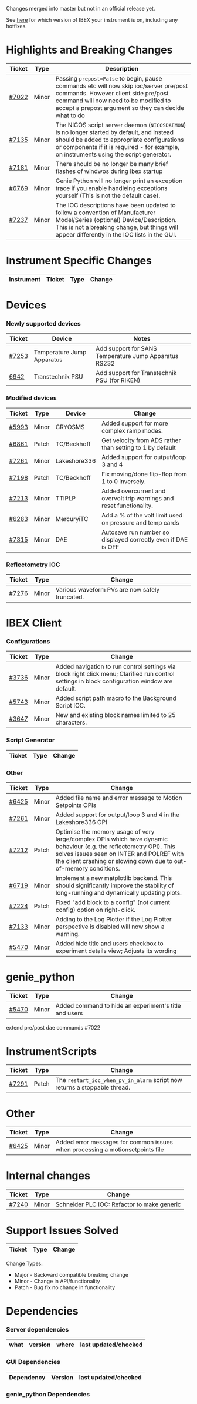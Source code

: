 Changes merged into master but not in an official release yet.

See [here](https://github.com/ISISComputingGroup/IBEX/wiki#instrument-information--hotfixes) for which version of IBEX your instrument is on, including any hotfixes.

# Highlights and Breaking Changes

| Ticket | Type | Description |
| ------ | ---- | ----------- |
| [#7022](https://github.com/ISISComputingGroup/IBEX/issues/7022) | Minor| Passing `prepost=False` to begin, pause commands etc will now skip ioc/server pre/post commands. However client side pre/post command will now need to be modified to accept a prepost argument so they can decide what to do|
| [#7135](https://github.com/ISISComputingGroup/IBEX/issues/7135) | Minor| The NICOS script server daemon (`NICOSDAEMON`) is no longer started by default, and instead should be added to appropriate configurations or components if it is required - for example, on instruments using the script generator. |
| [#7181](https://github.com/ISISComputingGroup/IBEX/issues/7181) | Minor| There should be no longer be many brief flashes of windwos during ibex startup|
| [#6769](https://github.com/ISISComputingGroup/IBEX/issues/6769) | Minor| Genie Python will no longer print an exception trace if you enable handleing exceptions yourself (This is not the default case).|
| [#7237](https://github.com/ISISComputingGroup/IBEX/issues/7237) | Minor| The IOC descriptions have been updated to follow a convention of Manufacturer Model/Series (optional) Device/Description. This is not a breaking change, but things will appear differently in the IOC lists in the GUI. |

# Instrument Specific Changes

| Instrument| Ticket | Type  | Change |
| --------- | ------ | ------| ------------- |


# Devices

### Newly supported devices

| Ticket | Device | Notes|
| ------ | ------ | -----|
| [#7253](https://github.com/ISISComputingGroup/IBEX/issues/7253) | Temperature Jump Apparatus | Add support for SANS Temperature Jump Apparatus RS232 |
| [6942](https://github.com/ISISComputingGroup/IBEX/issues/6942) | Transtechnik PSU | Add support for Transtechnik PSU (for RIKEN) |


### Modified devices

| Ticket | Type | Device | Change |
| ------ | --- |------| ------------- |
| [#5993](https://github.com/ISISComputingGroup/IBEX/issues/5993) | Minor | CRYOSMS | Added support for more complex ramp modes. |
| [#6861](https://github.com/ISISComputingGroup/IBEX/issues/6861) | Patch | TC/Beckhoff | Get velocity from ADS rather than setting to 1 by default | 
| [#7261](https://github.com/ISISComputingGroup/IBEX/issues/7261) | Minor | Lakeshore336 | Added support for output/loop 3 and 4 |
| [#7198](https://github.com/ISISComputingGroup/IBEX/issues/7198) | Patch | TC/Beckhoff | Fix moving/done flip-flop from 1 to 0 inversely. |
| [#7213](https://github.com/ISISComputingGroup/IBEX/issues/7213) | Minor | TTIPLP | Added overcurrent and overvolt trip warnings and reset functionality. |
| [#6283](https://github.com/ISISComputingGroup/IBEX/issues/6283) | Minor | MercuryiTC | Add a % of the volt limit used on pressure and temp cards | 
| [#7315](https://github.com/ISISComputingGroup/IBEX/issues/7315) | Minor | DAE | Autosave run number so displayed correctly even if DAE is OFF | 


### Reflectometry IOC

| Ticket | Type | Change |
| ------ | --- | ------------- |
| [#7276](https://github.com/ISISComputingGroup/IBEX/issues/7276) | Minor | Various waveform PVs are now safely truncated. |

#  IBEX Client

### Configurations

| Ticket | Type  | Change |
| ------ | ----  | ------------- |
| [#3736](https://github.com/ISISComputingGroup/IBEX/issues/3736) | Minor | Added navigation to run control settings via block right click menu; Clarified run control settings in block configuration window are default.  |
| [#5743](https://github.com/ISISComputingGroup/IBEX/issues/5743) | Minor | Added script path macro to the Background Script IOC. |
| [#3647](https://github.com/ISISComputingGroup/IBEX/issues/3647) | Minor | New and existing block names limited to 25 characters. |


### Script Generator
| Ticket | Type  | Change |
| ------ | ---- | ----------- |


### Other

| Ticket | Type  | Change |
| ------ | ----  | ------------- |
| [#6425](https://github.com/ISISComputingGroup/IBEX/issues/6425) | Minor | Added file name and error message to Motion Setpoints OPIs |
| [#7261](https://github.com/ISISComputingGroup/IBEX/issues/7261) | Minor | Added support for output/loop 3 and 4 in the Lakeshore336 OPI |
| [#7212](https://github.com/ISISComputingGroup/IBEX/issues/7212) | Patch | Optimise the memory usage of very large/complex OPIs which have dynamic behaviour (e.g. the reflectometry OPI). This solves issues seen on INTER and POLREF with the client crashing or slowing down due to out-of-memory conditions. |
| [#6719](https://github.com/ISISComputingGroup/IBEX/issues/6719) | Minor | Implement a new matplotlib backend. This should significantly improve the stability of long-running and dynamically updating plots. |
| [#7224](https://github.com/ISISComputingGroup/IBEX/issues/7224) | Patch | Fixed "add block to a config" (not current config) option on right-click. |
| [#7133](https://github.com/ISISComputingGroup/IBEX/issues/7133) | Minor | Adding to the Log Plotter if the Log Plotter perspective is disabled will now show a warning. |
| [#5470](https://github.com/ISISComputingGroup/IBEX/issues/5470) | Minor | Added hide title and users checkbox to experiment details view; Adjusts its wording |


# genie_python

| Ticket | Type  | Change |
| ------ | ------| ------------- |
| [#5470](https://github.com/ISISComputingGroup/IBEX/issues/5470) | Minor | Added command to hide an experiment's title and users |


extend pre/post dae commands #7022
# InstrumentScripts

| Ticket | Type  | Change |
| ------ | ------| ------------- |
| [#7291](https://github.com/ISISComputingGroup/IBEX/issues/7291) | Patch | The `restart_ioc_when_pv_in_alarm` script now returns a stoppable thread. | 


# Other

| Ticket | Type  | Change |
| ------ | ------| ------------- |
| [#6425](https://github.com/ISISComputingGroup/IBEX/issues/6425) | Minor | Added error messages for common issues when processing a motionsetpoints file |



# Internal changes

| Ticket | Type  | Change |
| ------ | ------| ------------- |
| [#7240](https://github.com/ISISComputingGroup/IBEX/issues/7240) | Minor | Schneider PLC IOC: Refactor to make generic |

# Support Issues Solved

| Ticket | Type  | Change |
| ------ | ------| ------------- |


Change Types: 

* Major - Backward compatible breaking change
* Minor - Change in API/functionality
* Patch - Bug fix no change in functionality

# Dependencies

### Server dependencies

what | version | where | last updated/checked
---- | ------- | ----- | --------------------

### GUI Dependencies

Dependency | Version | last updated/checked
---- | ------- | --------------------

### genie_python Dependencies

